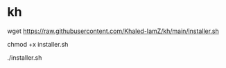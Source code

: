 # kh
wget https://raw.githubusercontent.com/Khaled-IamZ/kh/main/installer.sh

chmod +x installer.sh

./installer.sh
